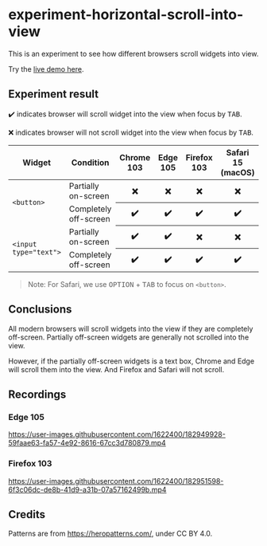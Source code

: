 # experiment-horizontal-scroll-into-view

This is an experiment to see how different browsers scroll widgets into view.

Try the [live demo here](https://compulim.github.io/experiment-horizontal-scroll-into-view/).

## Experiment result

✔️ indicates browser will scroll widget into the view when focus by <kbd>TAB</kbd>.

❌ indicates browser will not scroll widget into the view when focus by <kbd>TAB</kbd>.

<table>
   <thead>
      <tr>
         <th>Widget</th>
         <th>Condition</th>
         <th>Chrome 103</th>
         <th>Edge 105</th>
         <th>Firefox 103</th>
         <th>Safari 15 (macOS)</th>
      </tr>
   </thead>
   <tbody>
      <tr>
         <td rowspan="2"><code>&lt;button&gt;</code></td>
         <td>Partially on-screen</td>
         <th>❌</th>
         <th>❌</th>
         <th>❌</th>
         <th>❌</th>
      </tr>
      <tr>
         <td>Completely off-screen</td>
         <th>✔️</th>
         <th>✔️</th>
         <th>✔️</th>
         <th>✔️</th>
      </tr>
      <tr>
         <td rowspan="2"><code>&lt;input type="text"&gt;</code></td>
         <td>Partially on-screen</td>
         <th>✔️</th>
         <th>✔️</th>
         <th>❌</th>
         <th>❌</th>
      </tr>
      <tr>
         <td>Completely off-screen</td>
         <th>✔️</th>
         <th>✔️</th>
         <th>✔️</th>
         <th>✔️</th>
      </tr>
   </tbody>
</table>

> Note: For Safari, we use <kbd>OPTION</kbd> + <kbd>TAB</kbd> to focus on `<button>`.

## Conclusions

All modern browsers will scroll widgets into the view if they are completely off-screen. Partially off-screen widgets are generally not scrolled into the view.

However, if the partially off-screen widgets is a text box, Chrome and Edge will scroll them into the view. And Firefox and Safari will not scroll.

## Recordings

### Edge 105

https://user-images.githubusercontent.com/1622400/182949928-59faae63-fa57-4e92-8616-67cc3d780879.mp4

### Firefox 103

https://user-images.githubusercontent.com/1622400/182951598-6f3c06dc-de8b-41d9-a31b-07a57162499b.mp4

## Credits

Patterns are from https://heropatterns.com/, under CC BY 4.0.
